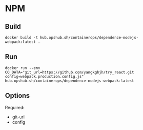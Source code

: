# NPM

## Build

```shell
docker build -t hub.opshub.sh/containerops/dependence-nodejs-webpack:latest .
```

## Run

```shell
docker run --env CO_DATA="git_url=https://github.com/yangkghjh/try_react.git config=webpack.production.config.js" hub.opshub.sh/containerops/dependence-nodejs-webpack:latest
```

## Options

Required:

- git-url
- config